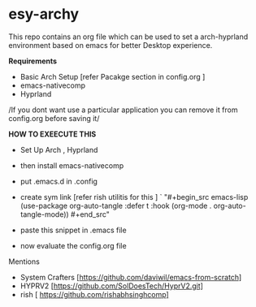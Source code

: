 # esy-archy
This repo contains an org file which can be used to set a arch-hyprland environment based on emacs for better Desktop experience.



**Requirements**
- Basic Arch Setup [refer Pacakge section in config.org ]
- emacs-nativecomp
- Hyprland 

/If you dont want use a particular application you can remove it from config.org before saving it/

**HOW TO EXEECUTE THIS**  
  - Set Up Arch , Hyprland
  - then install emacs-nativecomp
  - put .emacs.d in .config 
  - create sym link [refer rish utilitis for this ] `
"#+begin_src emacs-lisp
(use-package org-auto-tangle
  :defer t
  :hook (org-mode . org-auto-tangle-mode)) #+end_src"

- paste this snippet in .emacs file 
- now evaluate the config.org file

Mentions
- System Crafters [https://github.com/daviwil/emacs-from-scratch]
- HYPRV2 [https://github.com/SolDoesTech/HyprV2.git]
- rish [ https://github.com/rishabhsinghcomp]
